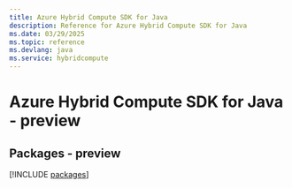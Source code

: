 ```yaml
---
title: Azure Hybrid Compute SDK for Java
description: Reference for Azure Hybrid Compute SDK for Java
ms.date: 03/29/2025
ms.topic: reference
ms.devlang: java
ms.service: hybridcompute
---
```

# Azure Hybrid Compute SDK for Java - preview
## Packages - preview
[!INCLUDE [packages](hybrid-compute-index.md)]